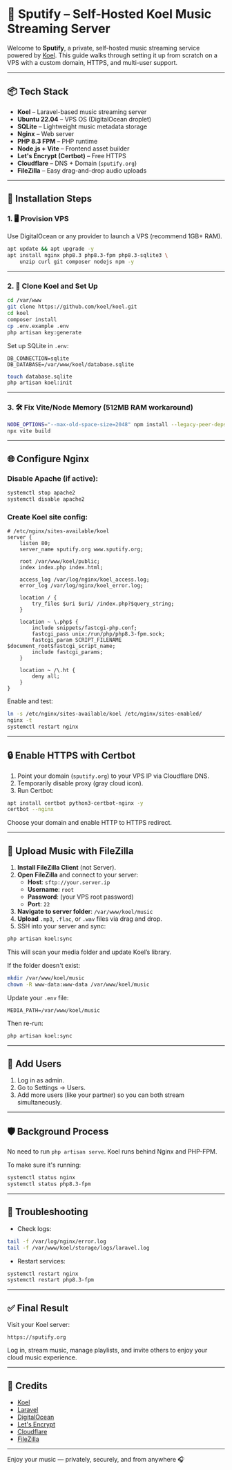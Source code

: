 # 🎵 Sputify – Self-Hosted Koel Music Streaming Server

Welcome to **Sputify**, a private, self-hosted music streaming service powered by [Koel](https://koel.dev). This guide walks through setting it up from scratch on a VPS with a custom domain, HTTPS, and multi-user support.

---

## 📦 Tech Stack

- **Koel** – Laravel-based music streaming server  
- **Ubuntu 22.04** – VPS OS (DigitalOcean droplet)  
- **SQLite** – Lightweight music metadata storage  
- **Nginx** – Web server  
- **PHP 8.3 FPM** – PHP runtime  
- **Node.js + Vite** – Frontend asset builder  
- **Let's Encrypt (Certbot)** – Free HTTPS  
- **Cloudflare** – DNS + Domain (`sputify.org`)  
- **FileZilla** – Easy drag-and-drop audio uploads  

---

## 🚀 Installation Steps

### 1. 🖥️ Provision VPS

Use DigitalOcean or any provider to launch a VPS (recommend 1GB+ RAM).

```bash
apt update && apt upgrade -y
apt install nginx php8.3 php8.3-fpm php8.3-sqlite3 \
    unzip curl git composer nodejs npm -y
```

---

### 2. 📁 Clone Koel and Set Up

```bash
cd /var/www
git clone https://github.com/koel/koel.git
cd koel
composer install
cp .env.example .env
php artisan key:generate
```

Set up SQLite in `.env`:

```env
DB_CONNECTION=sqlite
DB_DATABASE=/var/www/koel/database.sqlite
```

```bash
touch database.sqlite
php artisan koel:init
```

---

### 3. 🛠️ Fix Vite/Node Memory (512MB RAM workaround)

```bash
NODE_OPTIONS="--max-old-space-size=2048" npm install --legacy-peer-deps
npx vite build
```

---

## 🌐 Configure Nginx

### Disable Apache (if active):

```bash
systemctl stop apache2
systemctl disable apache2
```

### Create Koel site config:

```nginx
# /etc/nginx/sites-available/koel
server {
    listen 80;
    server_name sputify.org www.sputify.org;

    root /var/www/koel/public;
    index index.php index.html;

    access_log /var/log/nginx/koel_access.log;
    error_log /var/log/nginx/koel_error.log;

    location / {
        try_files $uri $uri/ /index.php?$query_string;
    }

    location ~ \.php$ {
        include snippets/fastcgi-php.conf;
        fastcgi_pass unix:/run/php/php8.3-fpm.sock;
        fastcgi_param SCRIPT_FILENAME $document_root$fastcgi_script_name;
        include fastcgi_params;
    }

    location ~ /\.ht {
        deny all;
    }
}
```

Enable and test:

```bash
ln -s /etc/nginx/sites-available/koel /etc/nginx/sites-enabled/
nginx -t
systemctl restart nginx
```

---

## 🔒 Enable HTTPS with Certbot

1. Point your domain (`sputify.org`) to your VPS IP via Cloudflare DNS.
2. Temporarily disable proxy (gray cloud icon).
3. Run Certbot:

```bash
apt install certbot python3-certbot-nginx -y
certbot --nginx
```

Choose your domain and enable HTTP to HTTPS redirect.

---

## 🎵 Upload Music with FileZilla

1. **Install FileZilla Client** (not Server).
2. **Open FileZilla** and connect to your server:
   - **Host**: `sftp://your.server.ip`
   - **Username**: `root`
   - **Password**: (your VPS root password)
   - **Port**: `22`
3. **Navigate to server folder**: `/var/www/koel/music`
4. **Upload** `.mp3`, `.flac`, or `.wav` files via drag and drop.
5. SSH into your server and sync:

```bash
php artisan koel:sync
```

This will scan your media folder and update Koel’s library.

If the folder doesn't exist:

```bash
mkdir /var/www/koel/music
chown -R www-data:www-data /var/www/koel/music
```

Update your `.env` file:

```env
MEDIA_PATH=/var/www/koel/music
```

Then re-run:

```bash
php artisan koel:sync
```

---

## 👥 Add Users

1. Log in as admin.
2. Go to Settings → Users.
3. Add more users (like your partner) so you can both stream simultaneously.

---

## 🛡️ Background Process

No need to run `php artisan serve`. Koel runs behind Nginx and PHP-FPM.

To make sure it's running:

```bash
systemctl status nginx
systemctl status php8.3-fpm
```

---

## 🔧 Troubleshooting

- Check logs:
```bash
tail -f /var/log/nginx/error.log
tail -f /var/www/koel/storage/logs/laravel.log
```

- Restart services:
```bash
systemctl restart nginx
systemctl restart php8.3-fpm
```

---

## ✅ Final Result

Visit your Koel server:

```
https://sputify.org
```

Log in, stream music, manage playlists, and invite others to enjoy your cloud music experience.

---

## 🙏 Credits

- [Koel](https://koel.dev)
- [Laravel](https://laravel.com)
- [DigitalOcean](https://digitalocean.com)
- [Let's Encrypt](https://letsencrypt.org)
- [Cloudflare](https://cloudflare.com)
- [FileZilla](https://filezilla-project.org)

---

Enjoy your music — privately, securely, and from anywhere 🎧
